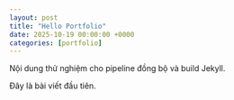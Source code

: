 ```yaml
---
layout: post
title: "Hello Portfolio"
date: 2025-10-19 00:00:00 +0000
categories: [portfolio]
---
```


Nội dung thử nghiệm cho pipeline đồng bộ và build Jekyll.

Đây là bài viết đầu tiên.

